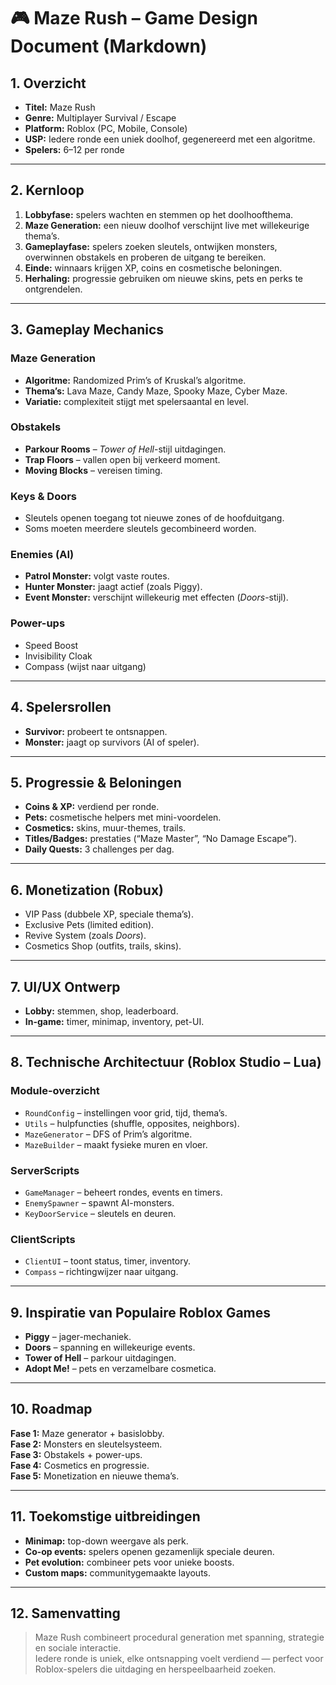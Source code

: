 # 🎮 Maze Rush – Game Design Document (Markdown)

## 1. Overzicht
- **Titel:** Maze Rush  
- **Genre:** Multiplayer Survival / Escape  
- **Platform:** Roblox (PC, Mobile, Console)  
- **USP:** Iedere ronde een uniek doolhof, gegenereerd met een algoritme.  
- **Spelers:** 6–12 per ronde  

---

## 2. Kernloop
1. **Lobbyfase:** spelers wachten en stemmen op het doolhoofthema.  
2. **Maze Generation:** een nieuw doolhof verschijnt live met willekeurige thema’s.  
3. **Gameplayfase:** spelers zoeken sleutels, ontwijken monsters, overwinnen obstakels en proberen de uitgang te bereiken.  
4. **Einde:** winnaars krijgen XP, coins en cosmetische beloningen.  
5. **Herhaling:** progressie gebruiken om nieuwe skins, pets en perks te ontgrendelen.  

---

## 3. Gameplay Mechanics
### Maze Generation
- **Algoritme:** Randomized Prim’s of Kruskal’s algoritme.  
- **Thema’s:** Lava Maze, Candy Maze, Spooky Maze, Cyber Maze.  
- **Variatie:** complexiteit stijgt met spelersaantal en level.  

### Obstakels
- **Parkour Rooms** – *Tower of Hell*-stijl uitdagingen.  
- **Trap Floors** – vallen open bij verkeerd moment.  
- **Moving Blocks** – vereisen timing.  

### Keys & Doors
- Sleutels openen toegang tot nieuwe zones of de hoofduitgang.  
- Soms moeten meerdere sleutels gecombineerd worden.  

### Enemies (AI)
- **Patrol Monster:** volgt vaste routes.  
- **Hunter Monster:** jaagt actief (zoals Piggy).  
- **Event Monster:** verschijnt willekeurig met effecten (*Doors*-stijl).  

### Power-ups
- Speed Boost  
- Invisibility Cloak  
- Compass (wijst naar uitgang)  

---

## 4. Spelersrollen
- **Survivor:** probeert te ontsnappen.  
- **Monster:** jaagt op survivors (AI of speler).  

---

## 5. Progressie & Beloningen
- **Coins & XP:** verdiend per ronde.  
- **Pets:** cosmetische helpers met mini-voordelen.  
- **Cosmetics:** skins, muur-themes, trails.  
- **Titles/Badges:** prestaties (“Maze Master”, “No Damage Escape”).  
- **Daily Quests:** 3 challenges per dag.  

---

## 6. Monetization (Robux)
- VIP Pass (dubbele XP, speciale thema’s).  
- Exclusive Pets (limited edition).  
- Revive System (zoals *Doors*).  
- Cosmetics Shop (outfits, trails, skins).  

---

## 7. UI/UX Ontwerp
- **Lobby:** stemmen, shop, leaderboard.  
- **In-game:** timer, minimap, inventory, pet-UI.  

---

## 8. Technische Architectuur (Roblox Studio – Lua)
### Module-overzicht
- `RoundConfig` – instellingen voor grid, tijd, thema’s.  
- `Utils` – hulpfuncties (shuffle, opposites, neighbors).  
- `MazeGenerator` – DFS of Prim’s algoritme.  
- `MazeBuilder` – maakt fysieke muren en vloer.  

### ServerScripts
- `GameManager` – beheert rondes, events en timers.  
- `EnemySpawner` – spawnt AI-monsters.  
- `KeyDoorService` – sleutels en deuren.  

### ClientScripts
- `ClientUI` – toont status, timer, inventory.  
- `Compass` – richtingwijzer naar uitgang.  

---

## 9. Inspiratie van Populaire Roblox Games
- **Piggy** – jager-mechaniek.  
- **Doors** – spanning en willekeurige events.  
- **Tower of Hell** – parkour uitdagingen.  
- **Adopt Me!** – pets en verzamelbare cosmetica.  

---

## 10. Roadmap
**Fase 1:** Maze generator + basislobby.  
**Fase 2:** Monsters en sleutelsysteem.  
**Fase 3:** Obstakels + power-ups.  
**Fase 4:** Cosmetics en progressie.  
**Fase 5:** Monetization en nieuwe thema’s.  

---

## 11. Toekomstige uitbreidingen
- **Minimap:** top-down weergave als perk.  
- **Co-op events:** spelers openen gezamenlijk speciale deuren.  
- **Pet evolution:** combineer pets voor unieke boosts.  
- **Custom maps:** communitygemaakte layouts.  

---

## 12. Samenvatting
> Maze Rush combineert procedural generation met spanning, strategie en sociale interactie.  
> Iedere ronde is uniek, elke ontsnapping voelt verdiend — perfect voor Roblox-spelers die uitdaging en herspeelbaarheid zoeken.

